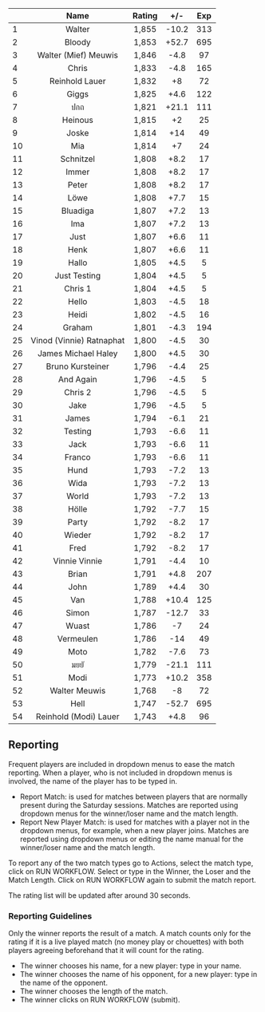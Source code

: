 | |Name|Rating|+/-|Exp|
|-|:--:|:----:|:-:|:-:|
|1|Walter|1,855|-10.2|313|
|2|Bloody|1,853|+52.7|695|
|3|Walter (Mief) Meuwis|1,846|-4.8|97|
|4|Chris|1,833|-4.8|165|
|5|Reinhold Lauer|1,832|+8|72|
|6|Giggs|1,825|+4.6|122|
|7|ปกถ|1,821|+21.1|111|
|8|Heinous|1,815|+2|25|
|9|Joske|1,814|+14|49|
|10|Mia|1,814|+7|24|
|11|Schnitzel|1,808|+8.2|17|
|12|Immer|1,808|+8.2|17|
|13|Peter|1,808|+8.2|17|
|14|Löwe|1,808|+7.7|15|
|15|Bluadiga|1,807|+7.2|13|
|16|Ima|1,807|+7.2|13|
|17|Just|1,807|+6.6|11|
|18|Henk|1,807|+6.6|11|
|19|Hallo|1,805|+4.5|5|
|20|Just Testing|1,804|+4.5|5|
|21|Chris 1|1,804|+4.5|5|
|22|Hello|1,803|-4.5|18|
|23|Heidi|1,802|-4.5|16|
|24|Graham|1,801|-4.3|194|
|25|Vinod (Vinnie) Ratnaphat|1,800|-4.5|30|
|26|James Michael Haley|1,800|+4.5|30|
|27|Bruno Kursteiner|1,796|-4.4|25|
|28|And Again|1,796|-4.5|5|
|29|Chris 2|1,796|-4.5|5|
|30|Jake|1,796|-4.5|5|
|31|James|1,794|-6.1|21|
|32|Testing|1,793|-6.6|11|
|33|Jack|1,793|-6.6|11|
|34|Franco|1,793|-6.6|11|
|35|Hund|1,793|-7.2|13|
|36|Wida|1,793|-7.2|13|
|37|World|1,793|-7.2|13|
|38|Hölle|1,792|-7.7|15|
|39|Party|1,792|-8.2|17|
|40|Wieder|1,792|-8.2|17|
|41|Fred|1,792|-8.2|17|
|42|Vinnie Vinnie|1,791|-4.4|10|
|43|Brian|1,791|+4.8|207|
|44|John|1,789|+4.4|30|
|45|Van|1,788|+10.4|125|
|46|Simon|1,787|-12.7|33|
|47|Wuast|1,786|-7|24|
|48|Vermeulen|1,786|-14|49|
|49|Moto|1,782|-7.6|73|
|50|มยยั|1,779|-21.1|111|
|51|Modi|1,773|+10.2|358|
|52|Walter Meuwis|1,768|-8|72|
|53|Hell|1,747|-52.7|695|
|54|Reinhold (Modi) Lauer|1,743|+4.8|96|

 

## Reporting

Frequent players are included in dropdown menus to ease the match reporting.
When a player, who is not included in dropdown menus is involved, the name of the player has to be typed in.

- Report Match:  is used for matches between players that are normally present during the Saturday sessions.
Matches are reported using dropdown menus for the winner/loser name and the match length.
- Report New Player Match:  is used for matches with a player not in the dropdown menus, for example, when a new player joins.
Matches are reported using dropdown menus or editing the name manual for the winner/loser name and the match length.

To report any of the two match types go to Actions, select the match type, click on RUN WORKFLOW.
Select or type in the Winner, the Loser and the Match Length.
Click on RUN WORKFLOW again to submit the match report.

The rating list will be updated after around 30 seconds.

### Reporting Guidelines

Only the winner reports the result of a match.
A match counts only for the rating if it is a live played match (no money play or chouettes)
with both players agreeing beforehand that it will count for the rating.

- The winner chooses his name, for a new player: type in your name.
- The winner chooses the name of his opponent, for a new player: type in the name of the opponent.
- The winner chooses the length of the match.
- The winner clicks on RUN WORKFLOW (submit).
